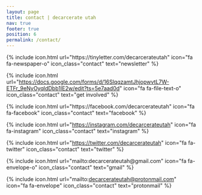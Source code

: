 ```yaml
---
layout: page
title: contact | decarcerate utah
nav: true
footer: true
position: 6
permalink: /contact/
---
```


<div class="contact two">
  {% include icon.html
    url="https://tinyletter.com/decarcerateutah"
    icon="fa fa-newspaper-o"
    icon_class="contact"
    text="newsletter"
  %}

  {% include icon.html
    url="https://docs.google.com/forms/d/16SlqqzamtJhjopwvtL7W-ETFr_9eNyOyqldDbb1IE2w/edit?ts=5e7aad0d"
    icon="fa fa-file-text-o"
    icon_class="contact"
    text="get involved"
  %}
</div>

<div class="contact">
  {% include icon.html
    url="https://facebook.com/decarcerateutah"
    icon="fa fa-facebook"
    icon_class="contact"
    text="facebook"
  %}

  {% include icon.html
    url="https://instagram.com/decarcerateutah"
    icon="fa fa-instagram"
    icon_class="contact"
    text="instagram"
  %}

  {% include icon.html
    url="https://twitter.com/decarcerateutah"
    icon="fa fa-twitter"
    icon_class="contact"
    text="twitter"
  %}
</div>

<div class="contact two">
  {% include icon.html
    url="mailto:decarcerateutah@gmail.com"
    icon="fa fa-envelope-o"
    icon_class="contact"
    text="gmail"
  %}

  {% include icon.html
    url="mailto:decarcerateutah@protonmail.com"
    icon="fa fa-envelope"
    icon_class="contact"
    text="protonmail"
  %}
</div>

